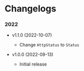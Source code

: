 # Changelogs

### 2022

- v1.1.0 (2022-10-07)
  - Change `HttpStatus` to `Status`

- v1.0.0 (2022-09-13)
    - Initial release
